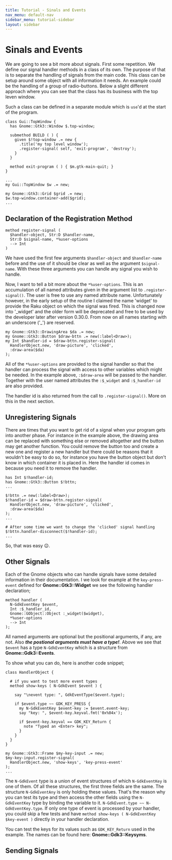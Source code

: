 ```yaml
---
title: Tutorial - Sinals and Events
nav_menu: default-nav
sidebar_menu: tutorial-sidebar
layout: sidebar
---
```

# Sinals and Events

We are going to see a bit more about signals. First some repetition. We define our signal handler methods in a class of its own. The purpose of that is to separate the handling of signals from the main code. This class can be setup around some object with all information it needs. An example could be the handling of a group of radio-buttons. Below a slight different approach where you can see that the class has its business with the top leven window.

Such a class can be defined in a separate module which is `use`'d at the start of the program.

```
class Gui::TopWindow {
  has Gnome::Gtk3::Window $.top-window;

  submethod BUILD ( ) {
    given $!top-window .= new {
      .title('my top level window');
      .register-signal( self, 'exit-program', 'destroy');
    }
  }

  method exit-program ( ) { $m.gtk-main-quit; }
}

...
my Gui::TopWindow $w .= new;

my Gnome::Gtk3::Grid $grid .= new;
$w.top-window.container-add($grid);
...
```
## Declaration of the Registration Method

```
method register-signal (
  $handler-object, Str:D $handler-name,
  Str:D $signal-name, *%user-options
  --> Int
)
```

We have used the first few arguments `$handler-object` and `$handler-name` before and the use of it should be clear as well as the argument `$signal-name`. With these three arguments you can handle any signal you wish to handle.

Now, I want to tell a bit more about the `*%user-options`. This is an accumulation of all named attributes given in the argument list to `.register-signal()`. The user is free to use any named attribute name. Unfortunately however, in the early setup of the routine I claimed the name 'widget' to provide the Raku object on which the signal was fired. This is changed now into '\_widget' and the older form will be deprecated and free to be used by the developer later after version 0.30.0. From now on all names starting with an underscore ('\_') are reserved.

```
my Gnome::Gtk3::DrawingArea $da .= new;
my Gnome::Gtk3::Button $draw-bttn .= new(:label<Draw>);
my Int $handler-id = $draw-bttn.register-signal(
  HandlerObject.new, 'draw-picture', 'clicked',
  :draw-area($da)
);
```

All of the `*%user-options` are provided to the signal handler so that the handler can process the signal with access to other variables which might be needed. In the example above, `:$draw-area` will be passed to the handler.
Together with the user named attributes the `:$_widget` and `:$_handler-id` are also provided.

The handler id is also returned from the call to `.register-signal()`. More on this in the next section.

## Unregistering Signals

There are times that you want to get rid of a signal when your program gets into another phase. For instance in the example above, the drawing area can be replaced with something else or removed altogether and the button may get another function. You could remove the button too and create a new one and register a new handler but there could be reasons that it wouldn't be easy to do so, for instance you have the button object but don't know in which container it is placed in. Here the handler id comes in because you need it to remove the handler.

```
has Int $!handler-id;
has Gnome::Gtk3::Button $!bttn;
...

$!bttn .= new(:label<Draw>);
$!handler-id = $draw-bttn.register-signal(
  HandlerObject.new, 'draw-picture', 'clicked',
  :draw-area($da)
);
...

# After some time we want to change the 'clicked' signal handling
$!bttn.handler-disconnect($!handler-id);
...
```
So, that was easy 😉.

## Other Signals

Each of the Gnome objects who can handle signals have some detailed information in their documentation. I we look for example at the `key-press-event` defined for **Gnome::Gtk3::Widget** we see the following handler declaration;
```
method handler (
  N-GdkEventKey $event,
  Int :$_handler_id,
  Gnome::GObject::Object :_widget($widget),
  *%user-options
  --> Int
);
```
All named arguments are optional but the positional arguments, if any, are not. Also _**the postional arguments must have a type!**_. Above we see that `$event` has a type `N-GdkEventKey` which is a structure from **Gnome::Gdk3::Events**.

To show what you can do, here is another code snippet;
```
class HandlerObject {

  # if you want to test more event types
  method show-keys ( N-GdkEvent $event ) {

    say "\nevent type: ", GdkEventType($event.type);

    if $event.type ~~ GDK_KEY_PRESS {
      my N-GdkEventKey $event-key := $event.event-key;
      say "key: ", $event-key.keyval.fmt('0x%04x');

      if $event-key.keyval == GDK_KEY_Return {
        note "Typed an <Enter> key";
      }
    }
  }
}

my Gnome::Gtk3::Frame $my-key-input .= new;
$my-key-input.register-signal(
  HandlerObject.new, 'show-keys', 'key-press-event'
);
...
```
The `N-GdkEvent` type is a union of event structures of which `N-GdkEventKey` is one of them. Of all these structures, the first three fields are the same. The structure `N-GdkEventAny` is only holding these values. That's the reason why you can test its type and then access the other fields using the `N-GdkEventKey` type by binding the variable to it. `N-GdkEvent.type ~~ N-GdkEventKey.type`. If only one type of event is processed by your handler, you could skip a few tests and have `method show-keys ( N-GdkEventKey $key-event )` directly in your handler declaration.

You can test the keys for its values such as `GDK_KEY_Return` used in the example. The names can be found here: **Gnome::Gdk3::Keysyms**.

## Sending Signals
